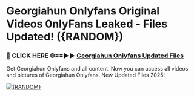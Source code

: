 # Georgiahun Onlyfans Original Videos 0nlyFans Leaked - Files Updated! ({RANDOM})

<h3>🔴 CLICK HERE 🌐==►► <a href="https://betterlinks.top/A2PfLJ" rel="nofollow">Georgiahun Onlyfans Updated Files</a></h3>

Get Georgiahun Onlyfans and all content. Now you can access all videos and pictures of Georgiahun Onlyfans. New Updated Files 2025!

[![{RANDOM}](https://i.imgur.com/ppqm5kG.gif)](https://betterlinks.top/A2PfLJ)